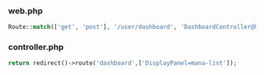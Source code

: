 ### web.php
```php
Route::match(['get', 'post'], '/user/dashboard', 'DashboardController@home')->name('dashboard');
```
### controller.php
```php
return redirect()->route('dashboard',['DisplayPanel=mana-list']);
```
